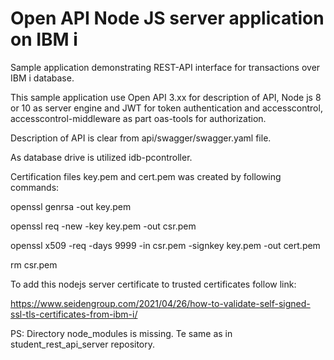 # Open API Node JS server application on IBM i

Sample application demonstrating REST-API interface for transactions over IBM i database.

This sample application use Open API 3.xx for description of API, Node js 8 or 10 as server engine and JWT for token authentication and accesscontrol, accesscontrol-middleware as part oas-tools for authorization.

Description of API is clear from api/swagger/swagger.yaml file.

As database drive is utilized idb-pcontroller.

Certification files key.pem and cert.pem was created by following commands:

openssl genrsa -out key.pem

openssl req -new -key key.pem -out csr.pem

openssl x509 -req -days 9999 -in csr.pem -signkey key.pem -out cert.pem

rm csr.pem

To add this nodejs server certificate to trusted certificates follow link:

https://www.seidengroup.com/2021/04/26/how-to-validate-self-signed-ssl-tls-certificates-from-ibm-i/


 PS: Directory node_modules is missing. Te same as in student_rest_api_server repository.
